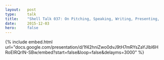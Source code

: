 ```yaml
---
layout:   post
type:     talk
title:    "Shell Talk 037: On Pitching, Speaking, Writing, Presenting, Composing, Persuading, and Inspiring"
date:     2015-12-03
hero:     false
---
```


{% include embed.html url="docs.google.com/presentation/d/1f42hniZwo0dvJ9tH7mRYsZaYJlbI6HRoEIRQrIN-SBw/embed?start=false&loop=false&delayms=3000" %}
